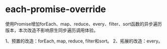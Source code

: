# each-promise-override
使用Promise增加forEach、map、reduce、every、filter、sort函数的异步遍历版本，本次改造不影响原生同步遍历调用体验。

1、预置的改造：forEach, map, reduce, filter和sort。
2、拓展的改造：every。
